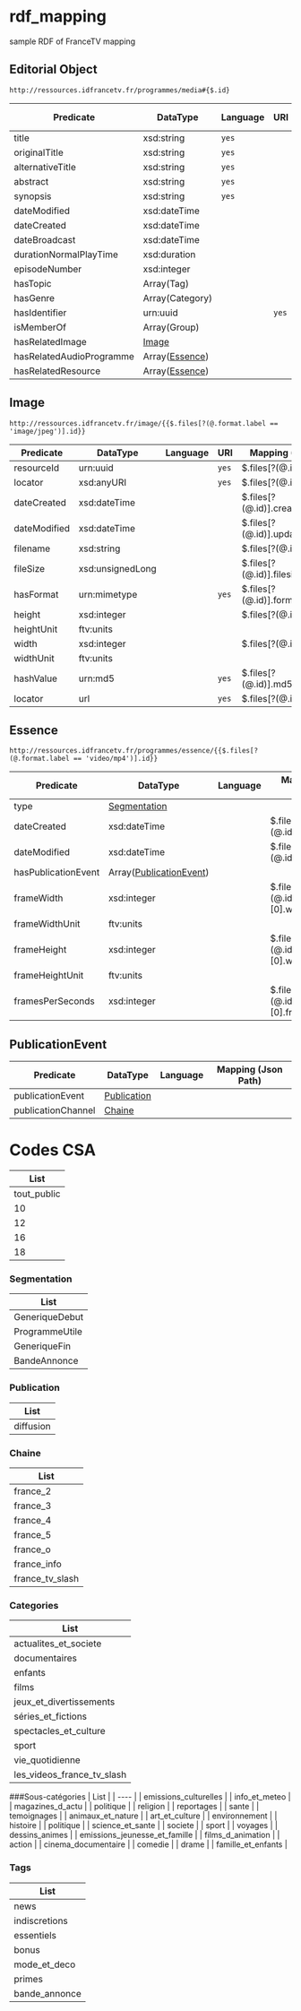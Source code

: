 # rdf_mapping
sample RDF of FranceTV mapping


## Editorial Object

`http://ressources.idfrancetv.fr/programmes/media#{$.id}`

| Predicate | DataType | Language | URI | Mapping (Json Path) |
| --------- | -------- | -------- | --- | ------------------- |
| title | xsd:string | `yes` | | $.title |
| originalTitle | xsd:string | `yes` | | $.original_title |
| alternativeTitle | xsd:string | `yes` | | $.additional_title |
| abstract | xsd:string | `yes` | | $.short_description |
| synopsis | xsd:string | `yes` | | $.description |
| dateModified | xsd:dateTime | | | $.updated_at |
| dateCreated | xsd:dateTime | | | $.created_at |
| dateBroadcast | xsd:dateTime | | | $.broadcasted_at |
| durationNormalPlayTime | xsd:duration | | | $.duration |
| episodeNumber | xsd:integer | | | | 
| hasTopic | Array(Tag) | | |  $.tags[*].id |
| hasGenre | Array(Category) | | | $.category[*].id |
| hasIdentifier | urn:uuid | | `yes` | $.id |
| isMemberOf | Array(Group) | | | $.groups |
| hasRelatedImage | [Image](#image) | | | |
| hasRelatedAudioProgramme | Array([Essence](#essence)) | | | | 
| hasRelatedResource | Array([Essence](#essence)) | | | | 

## Image

`http://ressources.idfrancetv.fr/image/{{$.files[?(@.format.label == 'image/jpeg')].id}}`

| Predicate | DataType | Language | URI | Mapping (Json Path) |
| --------- | -------- | -------- | --- | ------------------- |
| resourceId | urn:uuid | | `yes` | $.files[?(@.id)].id |
| locator | xsd:anyURI | | `yes` | $.files[?(@.id)].url |
| dateCreated | xsd:dateTime | | | $.files[?(@.id)].created_at |
| dateModified | xsd:dateTime | | | $.files[?(@.id)].updated_at |
| filename | xsd:string | | | $.files[?(@.id)].filename |
| fileSize | xsd:unsignedLong | | | $.files[?(@.id)].filesize_bytes |
| hasFormat | urn:mimetype | | `yes` | $.files[?(@.id)].format.mime_type |
| height | xsd:integer | | | $.files[?(@.id)].height |
| heightUnit | ftv:units | | | | 
| width | xsd:integer | | | $.files[?(@.id)].width |
| widthUnit | ftv:units | | | | 
| hashValue | urn:md5 | | `yes` | $.files[?(@.id)].md5_checksum |
| locator | url | | `yes` | $.files[?(@.id)].url |

## Essence

`http://ressources.idfrancetv.fr/programmes/essence/{{$.files[?(@.format.label == 'video/mp4')].id}}`

| Predicate | DataType | Language | Mapping (Json Path) |
| ------------- | ------------- | ------------- |------------- |
| type | [Segmentation](#Segmentation) | | |
| dateCreated | xsd:dateTime | | $.files[?(@.id)].created_at |
| dateModified | xsd:dateTime | | $.files[?(@.id)].updated_at |
| hasPublicationEvent | Array([PublicationEvent](#publicationevent)) | | |
| frameWidth | xsd:integer | | $.files[?(@.id)].video_tracks.[0].width |
| frameWidthUnit | ftv:units | | |
| frameHeight | xsd:integer | | $.files[?(@.id)].video_tracks.[0].width |
| frameHeightUnit | ftv:units | | |
| framesPerSeconds | xsd:integer | | $.files[?(@.id)].video_tracks.[0].frame_rate_fps |

## PublicationEvent
| Predicate | DataType | Language | Mapping (Json Path) |
| ------------- | ------------- | ------------- |------------- |
| publicationEvent | [Publication](#Publication) | | |
| publicationChannel | [Chaine](#Chaine) | | |

# Codes CSA
| List |
| ---- |
| tout_public |
| 10 |
| 12 |
| 16 |
| 18 |

### Segmentation
| List |
| ---- |
| GeneriqueDebut |
| ProgrammeUtile |
| GeneriqueFin |
| BandeAnnonce |

### Publication
| List |
| ---- |
| diffusion |

### Chaine
| List |
| ---- |
| france_2 |
| france_3 |
| france_4 |
| france_5 |
| france_o |
| france_info |
| france_tv_slash |

### Categories
| List |
| ---- |
| actualites_et_societe |
| documentaires |
| enfants |
| films |
| jeux_et_divertissements |
| séries_et_fictions |
| spectacles_et_culture |
| sport |
| vie_quotidienne |
| les_videos_france_tv_slash |

###Sous-catégories
| List |
| ---- |
| emissions_culturelles |
| info_et_meteo |
| magazines_d_actu |
| politique |
| religion |
| reportages |
| sante |
| temoignages |
| animaux_et_nature |
| art_et_culture |
| environnement |
| histoire |
| politique |
| science_et_sante |
| societe |
| sport |
| voyages |
| dessins_animes |
| emissions_jeunesse_et_famille |
| films_d_animation |
| action |
| cinema_documentaire |
| comedie |
| drame |
| famille_et_enfants |

### Tags
| List |
| ---- |
| news |
| indiscretions |
| essentiels |
| bonus |
| mode_et_deco |
| primes |
| bande_annonce |
